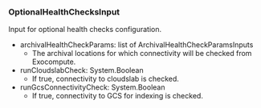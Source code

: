 ### OptionalHealthChecksInput
Input for optional health checks configuration.

- archivalHealthCheckParams: list of ArchivalHealthCheckParamsInputs
  - The archival locations for which connectivity will be checked from Exocompute.
- runCloudslabCheck: System.Boolean
  - If true, connectivity to cloudslab is checked.
- runGcsConnectivityCheck: System.Boolean
  - If true, connectivity to GCS for indexing is checked.
